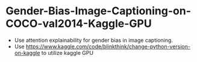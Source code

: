 # Gender-Bias-Image-Captioning-on-COCO-val2014-Kaggle-GPU

* Use attention explainability for gender bias in image captioning.
* Use https://www.kaggle.com/code/blinkthink/change-python-version-on-kaggle to utilize kaggle GPU 
